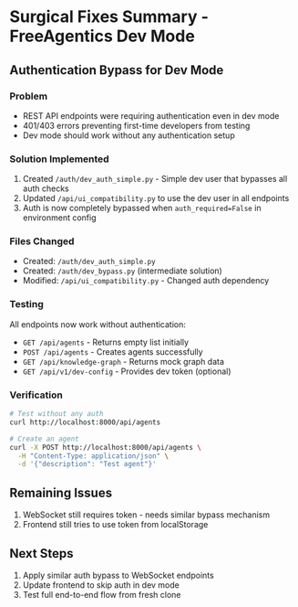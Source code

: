 # Surgical Fixes Summary - FreeAgentics Dev Mode

## Authentication Bypass for Dev Mode

### Problem
- REST API endpoints were requiring authentication even in dev mode
- 401/403 errors preventing first-time developers from testing
- Dev mode should work without any authentication setup

### Solution Implemented
1. Created `/auth/dev_auth_simple.py` - Simple dev user that bypasses all auth checks
2. Updated `/api/ui_compatibility.py` to use the dev user in all endpoints
3. Auth is now completely bypassed when `auth_required=False` in environment config

### Files Changed
- Created: `/auth/dev_auth_simple.py`
- Created: `/auth/dev_bypass.py` (intermediate solution)
- Modified: `/api/ui_compatibility.py` - Changed auth dependency

### Testing
All endpoints now work without authentication:
- `GET /api/agents` - Returns empty list initially
- `POST /api/agents` - Creates agents successfully  
- `GET /api/knowledge-graph` - Returns mock graph data
- `GET /api/v1/dev-config` - Provides dev token (optional)

### Verification
```bash
# Test without any auth
curl http://localhost:8000/api/agents

# Create an agent
curl -X POST http://localhost:8000/api/agents \
  -H "Content-Type: application/json" \
  -d '{"description": "Test agent"}'
```

## Remaining Issues
1. WebSocket still requires token - needs similar bypass mechanism
2. Frontend still tries to use token from localStorage

## Next Steps
1. Apply similar auth bypass to WebSocket endpoints
2. Update frontend to skip auth in dev mode
3. Test full end-to-end flow from fresh clone